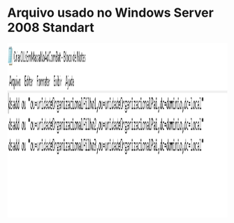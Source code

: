 # Arquivo usado no Windows Server 2008 Standart

<p align="center"><img src="bat_ou.png" width="897px" height="400px"></p>
